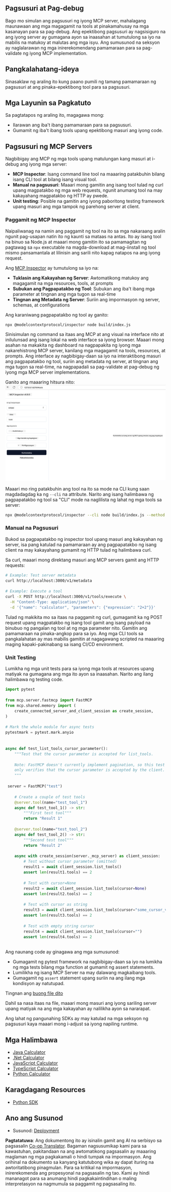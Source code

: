 <!--
CO_OP_TRANSLATOR_METADATA:
{
  "original_hash": "717f34718a773f6cf52d8445e40a96bf",
  "translation_date": "2025-05-17T12:46:26+00:00",
  "source_file": "03-GettingStarted/07-testing/README.md",
  "language_code": "tl"
}
-->
## Pagsusuri at Pag-debug

Bago mo simulan ang pagsusuri ng iyong MCP server, mahalagang maunawaan ang mga magagamit na tools at pinakamahusay na mga kasanayan para sa pag-debug. Ang epektibong pagsusuri ay nagsisiguro na ang iyong server ay gumagana ayon sa inaasahan at tumutulong sa iyo na mabilis na matukoy at malutas ang mga isyu. Ang sumusunod na seksyon ay naglalarawan ng mga inirerekomendang pamamaraan para sa pag-validate ng iyong MCP implementation.

## Pangkalahatang-ideya

Sinasaklaw ng araling ito kung paano pumili ng tamang pamamaraan ng pagsusuri at ang pinaka-epektibong tool para sa pagsusuri.

## Mga Layunin sa Pagkatuto

Sa pagtatapos ng araling ito, magagawa mong:

- Ilarawan ang iba't ibang pamamaraan para sa pagsusuri.
- Gumamit ng iba't ibang tools upang epektibong masuri ang iyong code.

## Pagsusuri ng MCP Servers

Nagbibigay ang MCP ng mga tools upang matulungan kang masuri at i-debug ang iyong mga server:

- **MCP Inspector**: Isang command line tool na maaaring patakbuhin bilang isang CLI tool at bilang isang visual tool.
- **Manual na pagsusuri**: Maaari mong gamitin ang isang tool tulad ng curl upang magpatakbo ng mga web requests, ngunit anumang tool na may kakayahang magpatakbo ng HTTP ay pwede.
- **Unit testing**: Posible na gamitin ang iyong paboritong testing framework upang masuri ang mga tampok ng parehong server at client.

### Paggamit ng MCP Inspector

Naipaliwanag na namin ang paggamit ng tool na ito sa mga nakaraang aralin ngunit pag-usapan natin ito ng kaunti sa mataas na antas. Ito ay isang tool na binuo sa Node.js at maaari mong gamitin ito sa pamamagitan ng pagtawag sa `npx` executable na magda-download at mag-iinstall ng tool mismo pansamantala at lilinisin ang sarili nito kapag natapos na ang iyong request.

Ang [MCP Inspector](https://github.com/modelcontextprotocol/inspector) ay tumutulong sa iyo na:

- **Tuklasin ang Kakayahan ng Server**: Awtomatikong matukoy ang magagamit na mga resources, tools, at prompts
- **Subukan ang Pagpapatakbo ng Tool**: Subukan ang iba't ibang mga parameter at tingnan ang mga tugon sa real-time
- **Tingnan ang Metadata ng Server**: Suriin ang impormasyon ng server, schemas, at configurations

Ang karaniwang pagpapatakbo ng tool ay ganito:

```bash
npx @modelcontextprotocol/inspector node build/index.js
```

Sinisimulan ng command sa itaas ang MCP at ang visual na interface nito at inilulunsad ang isang lokal na web interface sa iyong browser. Maaari mong asahan na makakita ng dashboard na nagpapakita ng iyong mga nakarehistrong MCP server, kanilang mga magagamit na tools, resources, at prompts. Ang interface ay nagbibigay-daan sa iyo na interaktibong masuri ang pagpapatakbo ng tool, suriin ang metadata ng server, at tingnan ang mga tugon sa real-time, na nagpapadali sa pag-validate at pag-debug ng iyong mga MCP server implementations.

Ganito ang maaaring hitsura nito: ![Inspector](../../../../translated_images/connect.e0d648e6ecb359d05b60bba83261a6e6e73feb05290c47543a9994ca02e78886.tl.png)

Maaari mo ring patakbuhin ang tool na ito sa mode na CLI kung saan magdadagdag ka ng `--cli` na attribute. Narito ang isang halimbawa ng pagpapatakbo ng tool sa "CLI" mode na naglilista ng lahat ng mga tools sa server:

```sh
npx @modelcontextprotocol/inspector --cli node build/index.js --method tools/list
```

### Manual na Pagsusuri

Bukod sa pagpapatakbo ng inspector tool upang masuri ang kakayahan ng server, isa pang katulad na pamamaraan ay ang pagpapatakbo ng isang client na may kakayahang gumamit ng HTTP tulad ng halimbawa curl.

Sa curl, maaari mong direktang masuri ang MCP servers gamit ang HTTP requests:

```bash
# Example: Test server metadata
curl http://localhost:3000/v1/metadata

# Example: Execute a tool
curl -X POST http://localhost:3000/v1/tools/execute \
  -H "Content-Type: application/json" \
  -d '{"name": "calculator", "parameters": {"expression": "2+2"}}'
```

Tulad ng makikita mo sa itaas na paggamit ng curl, gumagamit ka ng POST request upang magpatakbo ng isang tool gamit ang isang payload na binubuo ng pangalan ng tool at ng mga parameter nito. Gamitin ang pamamaraan na pinaka-angkop para sa iyo. Ang mga CLI tools sa pangkalahatan ay mas mabilis gamitin at nagagawang scripted na maaaring maging kapaki-pakinabang sa isang CI/CD environment.

### Unit Testing

Lumikha ng mga unit tests para sa iyong mga tools at resources upang matiyak na gumagana ang mga ito ayon sa inaasahan. Narito ang ilang halimbawa ng testing code.

```python
import pytest

from mcp.server.fastmcp import FastMCP
from mcp.shared.memory import (
    create_connected_server_and_client_session as create_session,
)

# Mark the whole module for async tests
pytestmark = pytest.mark.anyio


async def test_list_tools_cursor_parameter():
    """Test that the cursor parameter is accepted for list_tools.

    Note: FastMCP doesn't currently implement pagination, so this test
    only verifies that the cursor parameter is accepted by the client.
    """

 server = FastMCP("test")

    # Create a couple of test tools
    @server.tool(name="test_tool_1")
    async def test_tool_1() -> str:
        """First test tool"""
        return "Result 1"

    @server.tool(name="test_tool_2")
    async def test_tool_2() -> str:
        """Second test tool"""
        return "Result 2"

    async with create_session(server._mcp_server) as client_session:
        # Test without cursor parameter (omitted)
        result1 = await client_session.list_tools()
        assert len(result1.tools) == 2

        # Test with cursor=None
        result2 = await client_session.list_tools(cursor=None)
        assert len(result2.tools) == 2

        # Test with cursor as string
        result3 = await client_session.list_tools(cursor="some_cursor_value")
        assert len(result3.tools) == 2

        # Test with empty string cursor
        result4 = await client_session.list_tools(cursor="")
        assert len(result4.tools) == 2
    
```

Ang naunang code ay ginagawa ang mga sumusunod:

- Gumagamit ng pytest framework na nagbibigay-daan sa iyo na lumikha ng mga tests bilang mga function at gumamit ng assert statements.
- Lumilikha ng isang MCP Server na may dalawang magkaibang tools.
- Gumagamit ng `assert` statement upang suriin na ang ilang mga kondisyon ay natutupad.

Tingnan ang [buong file dito](https://github.com/modelcontextprotocol/python-sdk/blob/main/tests/client/test_list_methods_cursor.py)

Dahil sa nasa itaas na file, maaari mong masuri ang iyong sariling server upang matiyak na ang mga kakayahan ay nalilikha ayon sa nararapat.

Ang lahat ng pangunahing SDKs ay may katulad na mga seksyon ng pagsusuri kaya maaari mong i-adjust sa iyong napiling runtime.

## Mga Halimbawa

- [Java Calculator](../samples/java/calculator/README.md)
- [.Net Calculator](../../../../03-GettingStarted/samples/csharp)
- [JavaScript Calculator](../samples/javascript/README.md)
- [TypeScript Calculator](../samples/typescript/README.md)
- [Python Calculator](../../../../03-GettingStarted/samples/python)

## Karagdagang Resources

- [Python SDK](https://github.com/modelcontextprotocol/python-sdk)

## Ano ang Susunod

- Susunod: [Deployment](/03-GettingStarted/08-deployment/README.md)

**Pagtatatuwa**:
Ang dokumentong ito ay isinalin gamit ang AI na serbisyo sa pagsasalin [Co-op Translator](https://github.com/Azure/co-op-translator). Bagaman nagsusumikap kami para sa kawastuhan, pakitandaan na ang awtomatikong pagsasalin ay maaaring maglaman ng mga pagkakamali o hindi tumpak na impormasyon. Ang orihinal na dokumento sa kanyang katutubong wika ay dapat ituring na awtoritatibong pinagmulan. Para sa kritikal na impormasyon, inirerekomenda ang propesyonal na pagsasalin ng tao. Kami ay hindi mananagot para sa anumang hindi pagkakaintindihan o maling interpretasyon na nagmumula sa paggamit ng pagsasaling ito.